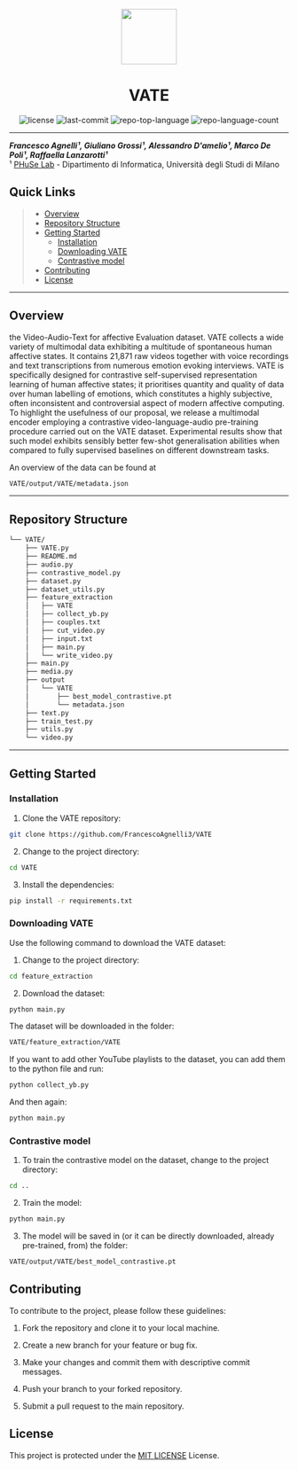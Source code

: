 <p align="center">
  <img src="https://cdn-icons-png.flaticon.com/512/6295/6295417.png" width="100" />
</p>
<p align="center">
    <h1 align="center">VATE</h1>
</p>
<p align="center">
	<img src="https://img.shields.io/github/license/FrancescoAgnelli3/VATE?style=flat&color=0080ff" alt="license">
	<img src="https://img.shields.io/github/last-commit/FrancescoAgnelli3/VATE?style=flat&logo=git&logoColor=white&color=0080ff" alt="last-commit">
	<img src="https://img.shields.io/github/languages/top/FrancescoAgnelli3/VATE?style=flat&color=0080ff" alt="repo-top-language">
	<img src="https://img.shields.io/github/languages/count/FrancescoAgnelli3/VATE?style=flat&color=0080ff" alt="repo-language-count">
<p>
<hr>

***Francesco Agnelli¹, Giuliano Grossi¹, Alessandro D'amelio¹, Marco De Poli¹, Raffaella Lanzarotti¹***  
¹ [PHuSe Lab](https://phuselab.di.unimi.it) - Dipartimento di Informatica, Università degli Studi di Milano 

##  Quick Links

> - [ Overview](#-overview)
> - [ Repository Structure](#-repository-structure)
> - [ Getting Started](#-getting-started)
>   - [ Installation](#-installation)
>   - [ Downloading VATE](#-downloading-VATE)
>   - [ Contrastive model](#-contrastive-model)
> - [ Contributing](#-contributing)
> - [ License](#-license)

---

##  Overview

the Video-Audio-Text for affective Evaluation dataset. VATE collects a wide variety of multimodal data exhibiting a multitude of spontaneous human affective states. It contains 21,871 raw videos together with voice recordings and text transcriptions from numerous emotion evoking interviews. VATE is specifically designed for contrastive self-supervised representation learning of human affective states; it prioritises quantity and quality of data over human labelling of emotions, which constitutes a highly subjective, often inconsistent and controversial aspect of modern affective computing. To highlight the usefulness of our proposal, we release a multimodal encoder employing a contrastive video-language-audio pre-training procedure carried out on the VATE dataset. Experimental results show that such model exhibits sensibly better few-shot generalisation abilities when compared to fully supervised baselines on different downstream tasks.

An overview of the data can be found at

```sh
VATE/output/VATE/metadata.json
```

---

##  Repository Structure

```sh
└── VATE/
    ├── VATE.py
    ├── README.md
    ├── audio.py
    ├── contrastive_model.py
    ├── dataset.py
    ├── dataset_utils.py
    ├── feature_extraction
    │   ├── VATE
    │   ├── collect_yb.py
    │   ├── couples.txt
    │   ├── cut_video.py
    │   ├── input.txt
    │   ├── main.py
    │   └── write_video.py
    ├── main.py
    ├── media.py
    ├── output
    │   └── VATE
    │       ├── best_model_contrastive.pt
    │       └── metadata.json
    ├── text.py
    ├── train_test.py
    ├── utils.py
    └── video.py
```

---

##  Getting Started


###  Installation

1. Clone the VATE repository:

```sh
git clone https://github.com/FrancescoAgnelli3/VATE
```

2. Change to the project directory:

```sh
cd VATE
```

3. Install the dependencies:

```sh
pip install -r requirements.txt
```

###  Downloading VATE

Use the following command to download the VATE dataset:

1. Change to the project directory:

```sh
cd feature_extraction
```

2. Download the dataset:

```sh
python main.py
```

The dataset will be downloaded in the folder:

```sh
VATE/feature_extraction/VATE
```

If you want to add other YouTube playlists to the dataset, you can add them to the python file and run: 

```sh
python collect_yb.py
```

And then again:

```sh
python main.py
```

###  Contrastive model

1. To train the contrastive model on the dataset, change to the project directory:

```sh
cd ..
```

2. Train the model:

```sh
python main.py
```

3. The model will be saved in (or it can be directly downloaded, already pre-trained, from) the folder:

```sh
VATE/output/VATE/best_model_contrastive.pt
```

## Contributing

To contribute to the project, please follow these guidelines:

1. Fork the repository and clone it to your local machine.

2. Create a new branch for your feature or bug fix.

3. Make your changes and commit them with descriptive commit messages.

4. Push your branch to your forked repository.

5. Submit a pull request to the main repository.

<!-- 
##  Contributing

Contributions are welcome! Here are several ways you can contribute:

- **[Submit Pull Requests](https://github.com/FrancescoAgnelli3/VATE/blob/main/CONTRIBUTING.md)**: Review open PRs, and submit your own PRs.
- **[Join the Discussions](https://github.com/FrancescoAgnelli3/VATE/discussions)**: Share your insights, provide feedback, or ask questions.
- **[Report Issues](https://github.com/FrancescoAgnelli3/VATE/issues)**: Submit bugs found or log feature requests for VATE.

<details closed>
    <summary>Contributing Guidelines</summary>

1. **Fork the Repository**: Start by forking the project repository to your GitHub account.
2. **Clone Locally**: Clone the forked repository to your local machine using a Git client.
   ```sh
   git clone https://github.com/FrancescoAgnelli3/VATE
   ```
3. **Create a New Branch**: Always work on a new branch, giving it a descriptive name.
   ```sh
   git checkout -b new-feature-x
   ```
4. **Make Your Changes**: Develop and test your changes locally.
5. **Commit Your Changes**: Commit with a clear message describing your updates.
   ```sh
   git commit -m 'Implemented new feature x.'
   ```
6. **Push to GitHub**: Push the changes to your forked repository.
   ```sh
   git push origin new-feature-x
   ```
7. **Submit a Pull Request**: Create a PR against the original project repository. Clearly describe the changes and their motivations.

Once your PR is reviewed and approved, it will be merged into the main branch.

</details>

--- -->

##  License

This project is protected under the [MIT LICENSE](https://choosealicense.com/licenses/mit/) License.

